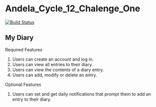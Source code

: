 # Andela_Cycle_12_Chalenge_One
[![Build Status](https://travis-ci.com/aime19/learn-travis.svg?branch=master)](https://travis-ci.com/aime19/learn-travis)


## My Diary
Required Features
1. Users can create an account and log in.
2. Users can view all entries to their diary.
3. Users can view the contents of a diary entry.
4. Users can add, modify or delete an entry.

Optional Features
1. Users can set and get daily notifications that prompt them to add an entry to their diary.

